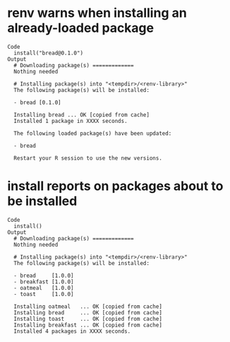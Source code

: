 # renv warns when installing an already-loaded package

    Code
      install("bread@0.1.0")
    Output
      # Downloading package(s) =============
      Nothing needed
      
      # Installing package(s) into "<tempdir>/<renv-library>"
      The following package(s) will be installed:
      
      - bread [0.1.0]
      
      Installing bread ... OK [copied from cache]
      Installed 1 package in XXXX seconds.
      
      The following loaded package(s) have been updated:
      
      - bread
      
      Restart your R session to use the new versions.
      

# install reports on packages about to be installed

    Code
      install()
    Output
      # Downloading package(s) =============
      Nothing needed
      
      # Installing package(s) into "<tempdir>/<renv-library>"
      The following package(s) will be installed:
      
      - bread     [1.0.0]
      - breakfast [1.0.0]
      - oatmeal   [1.0.0]
      - toast     [1.0.0]
      
      Installing oatmeal   ... OK [copied from cache]
      Installing bread     ... OK [copied from cache]
      Installing toast     ... OK [copied from cache]
      Installing breakfast ... OK [copied from cache]
      Installed 4 packages in XXXX seconds.

